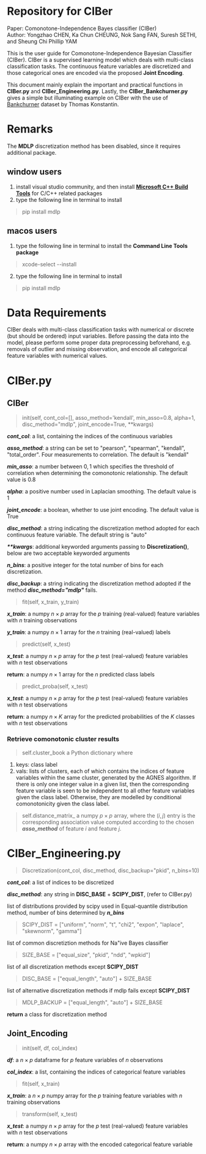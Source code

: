 # Repository for CIBer

Paper: Comonotone-Independence Bayes classifier (CIBer)  <br />
Author: Yongzhao CHEN, Ka Chun CHEUNG, Nok Sang FAN, Suresh SETHI, and Sheung Chi Phillip YAM

This is the user guide for Comonotone-Independence Bayesian Classifier (CIBer). CIBer is a supervised learning model which deals with multi-class classification tasks. The continuous feature variables are discretized and those categorical ones are encoded via the proposed **Joint Encoding**. 

This document mainly explain the important and practical functions in **CIBer.py** and **CIBer_Engineering.py**. Lastly, the **CIBer_Bankchurner.py** gives a simple but illuminating example on CIBer with the use of [Bankchurner](https://www.kaggle.com/code/thomaskonstantin/bank-churn-data-exploration-and-churn-prediction/data) dataset by Thomas Konstantin.

# Remarks
The **MDLP** discretization method has been disabled, since it requires additional package.
## window users
1. install visual studio community, and then install [**Microsoft C++ Build Tools**](https://visualstudio.microsoft.com/visual-cpp-build-tools/) for C/C++ related packages
2. type the following line in terminal to install
> pip install mdlp

## macos users
1. type the following line in terminal to install the **Command Line Tools package**
> xcode-select --install
2. type the following line in terminal to install
> pip install mdlp

# Data Requirements

CIBer deals with multi-class classification tasks with numerical or discrete (but should be ordered) input variables. Before passing the data into the model, please perform some proper data preprocessing beforehand, e.g. removals of outlier and missing observation, and encode all categorical feature variables with numerical values.

# CIBer.py

## CIBer

> init(self, cont_col=[], asso_method='kendall', min_asso=0.8, alpha=1, disc_method="mdlp", joint_encode=True, **kwargs)

**_cont_col_**: a list, containing the indices of the continuous variables

**_asso_method_**: a string can be set to "pearson", "spearman", "kendall", "total_order". Four measurements to correlation. The default is "kendall"

**_min_asso_**: a number between $0,1$ which specifies the threshold of correlation when determining the comonotonic relationship. The default value is 0.8

**_alpha_**: a positive number used in Laplacian smoothing. The default value is 1

**_joint_encode_**: a boolean, whether to use joint encoding. The default value is True

**_disc_method_**: a string indicating the discretization method adopted for each continuous feature variable. The default string is "auto"

**_**kwargs_**: additional keyworded arguments passing to **Discretization()**, below are two acceptable keyworded arguments

**_n_bins_**: a positive integer for the total number of bins for each discretization.

**_disc_backup_**: a string indicating the discretization method adopted if the method **_disc_method="mdlp"_** fails.

> fit(self, x_train, y_train)

**_x_train_**: a numpy $n \times p$ array for the $p$ training (real-valued) feature variables with $n$ training observations

**_y_train_**: a numpy $n \times 1$ array for the $n$ training (real-valued) labels

> predict(self, x_test)

**_x_test_**: a numpy $n \times p$ array for the $p$ test (real-valued) feature variables with $n$ test observations

**return**: a numpy $n \times 1$ array for the $n$ predicted class labels

> predict_proba(self, x_test)

**_x_test_**: a numpy $n \times p$ array for the $p$ test (real-valued) feature variables with $n$ test observations

**return**: a numpy $n \times K$ array for the predicted probabilities of the $K$ classes with $n$ test observations

### Retrieve comonotonic cluster results
> self.cluster_book
a Python dictionary where
1. keys: class label
2. vals: lists of clusters, each of which contains the indices of feature variables within the same cluster, generated by the AGNES algorithm. If there is only one integer value in a given list, then the corresponding feature variable is seen to be independent to all other feature variables given the class label. Otherwise, they are modelled by conditional comonotonicity given the class label.

> self.distance_matrix_
a numpy $p \times p$ array, where the $(i,j)$ entry is the corresponding association value computed according to the chosen **_asso_method_** of feature $i$ and feature $j$.

# CIBer_Engineering.py

> Discretization(cont_col, disc_method, disc_backup="pkid", n_bins=10)

**_cont_col_**: a list of indices to be discretized

**_disc_method_**: any string in **DISC_BASE** + **SCIPY_DIST**, (refer to CIBer.py)

list of distributions provided by scipy used in Equal-quantile distribution method, number of bins determined by **_n_bins_**
> SCIPY_DIST = ["uniform", "norm", "t", "chi2", "expon", "laplace", "skewnorm", "gamma"]

list of common discretiztion methods for Na\"ive Bayes classifier
> SIZE_BASE = ["equal_size", "pkid", "ndd", "wpkid"]

list of all discretization methods except **SCIPY_DIST**
> DISC_BASE = ["equal_length", "auto"] + SIZE_BASE

list of alternative discretization methods if mdlp fails except **SCIPY_DIST**
> MDLP_BACKUP = ["equal_length", "auto"] + SIZE_BASE

**return** a class for discretization method

## Joint_Encoding

> init(self, df, col_index)

**_df_**: a $n \times p$ dataframe for $p$ feature variables of $n$ observations

**_col_index_**: a list, containing the indices of categorical feature variables

> fit(self, x_train)

**_x_train_**: a $n \times p$ numpy array for the $p$ training feature variables with $n$ training observations

> transform(self, x_test)

**_x_test_**: a numpy $n \times p$ array for the $p$ test (real-valued) feature variables with $n$ test observations

**return**: a numpy $n \times p$ array with the encoded categorical feature variable
